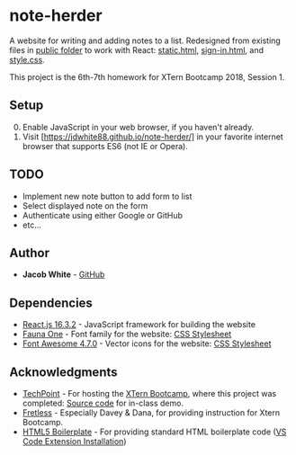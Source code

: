 # note-herder

A website for writing and adding notes to a list. Redesigned from existing files in [public folder](public) to work with React: [static.html](public/static.html), [sign-in.html](public/sign-in.html), and [style.css](public/style.css).

This project is the 6th-7th homework for XTern Bootcamp 2018, Session 1.

## Setup
 0. Enable JavaScript in your web browser, if you haven't already.
 1. Visit [https://jdwhite88.github.io/note-herder/] in your favorite internet browser that supports ES6 (not IE or Opera).
 
 ## TODO
 * Implement new note button to add form to list
 * Select displayed note on the form
 * Authenticate using either Google or GitHub
 * etc...

## Author
* **Jacob White** - [GitHub](https://github.com/jdwhite88)

## Dependencies
* [React.js 16.3.2](https://reactjs.org/) - JavaScript framework for building the website
* [Fauna One](https://fonts.google.com/specimen/Fauna+One) - Font family for the website: [CSS Stylesheet](https://fonts.googleapis.com/css?family=Fauna+One|Oxygen:400,300,700)
* [Font Awesome 4.7.0](https://fontawesome.com/) - Vector icons for the website: [CSS Stylesheet](https://cdnjs.cloudflare.com/ajax/libs/font-awesome/4.7.0/css/font-awesome.css)

## Acknowledgments
* [TechPoint](https://techpoint.org/) - For hosting the [XTern Bootcamp](https://techpoint.org/xtern-bootcamp/), where this project was completed: [Source code](https://github.com/xtbc18s1/noteherder/tree/afternoon) for in-class demo.
* [Fretless](http://www.fretless.com/) - Especially Davey & Dana, for providing instruction for Xtern Bootcamp. 
* [HTML5 Boilerplate](https://github.com/sidthesloth92/vsc_html5_boilerplate) - For providing standard HTML boilerplate code ([VS Code Extension Installation](https://marketplace.visualstudio.com/items?itemName=sidthesloth.html5-boilerplate))
